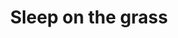 ---
title: "Sleep on the grass"
draft: false
slug: "sleep-grass"
weight: "17"
thumbnail: "illustrations/thumbnail_illustration_035.jpg"
mainpage: true
related: true

block_selected: {
	description: "(description coming soon)",
	bgcolor: "#f7e8bd",
	img: [ 
		{class: "gallery-col-12", path: "illustrations/illustration_035.jpg"}
	]
}

---